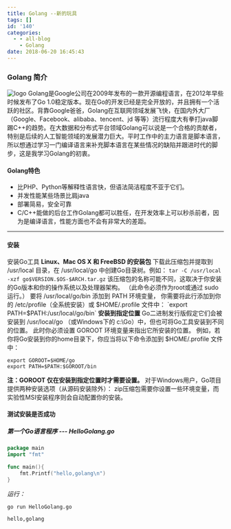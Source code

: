 ```yaml
---
title: Golang --新的玩具
tags: []
id: '140'
categories:
  - - all-blog
    - Golang
date: 2018-06-20 16:45:43
---
```


### Golang 简介

![logo](https://upload-images.jianshu.io/upload_images/3462294-882a2d694e522197.jpg) Golang是Google公司在2009年发布的一款开源编程语言，在2012年早些时候发布了Go 1.0稳定版本。现在Go的开发已经是完全开放的，并且拥有一个活跃的社区。背靠Google爸爸，Golang在互联网领域发展飞快，在国内外大厂（Google、Facebook、alibaba、tencent、jd 等等）流行程度大有拳打java脚踢C++的趋势。在大数据和分布式平台领域Golang可以说是一个合格的贡献者，特别是后续的人工智能领域的发展潜力巨大。平时工作中的主力语言是脚本语言，所以想通过学习一门编译语言来补充脚本语言在某些情况的缺陷并跟进时代的脚步，这是我学习Golang的初衷。

#### Golang特色

*   比PHP、Python等解释性语言快，但语法简洁程度不亚于它们。
*   并发性能某些场景比肩java
*   部署简易，安全可靠
*   C/C++能做的后台工作Golang都可以胜任，在开发效率上可以秒杀前者，因为是编译语言，性能方面也不会有非常大的差距。

* * *

#### 安装

安装Go工具 **Linux、Mac OS X 和 FreeBSD 的安装包** 下载此压缩包并提取到 /usr/local 目录，在 /usr/local/go 中创建Go目录树。例如： `tar -C /usr/local -xzf go$VERSION.$OS-$ARCH.tar.gz` 该压缩包的名称可能不同，这取决于你安装的Go版本和你的操作系统以及处理器架构。 （此命令必须作为root或通过 sudo 运行。） 要将 /usr/local/go/bin 添加到 PATH 环境变量， 你需要将此行添加到你的 /etc/profile（全系统安装）或 $HOME/.profile 文件中： `export PATH=$PATH:/usr/local/go/bin` **安装到指定位置** Go二进制发行版假定它们会被安装到 /usr/local/go （或Windows下的 c:\\Go）中，但也可将Go工具安装到不同的位置。 此时你必须设置 GOROOT 环境变量来指出它所安装的位置。 例如，若你将Go安装到你的home目录下，你应当将以下命令添加到 $HOME/.profile 文件中：

```
export GOROOT=$HOME/go
export PATH=$PATH:$GOROOT/bin
```

**注：GOROOT 仅在安装到指定位置时才需要设置。** 对于Windows用户，Go项目提供两种安装选项（从源码安装除外）： zip压缩包需要你设置一些环境变量，而实验性MSI安装程序则会自动配置你的安装。

#### 测试安装是否成功

##### 第一个Go语言程序 --- HelloGolang.go

```go
package main
import "fmt"

func main(){
    fmt.Printf("hello,golang\n")
}
```

_运行：_

```
go run HelloGolang.go

hello,golang
```